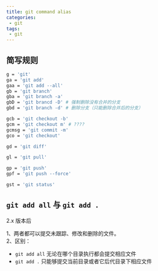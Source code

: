 ```yaml
---
title: git command alias
categories:
 - git
tags:
 - git
---
```


## 简写规则
``` bash
g = 'git'
ga = 'git add'
gaa = 'git add --all'
gb = 'git branch'
gba = 'git branch -a'
gbD = 'git brancd -D' # 强制删除没有合并的分支
gbd = 'git branch -d' # 删除分支（只能删除合并后的分支）

gcb = 'git checkout -b'
gcm = 'git checkout m' # ????
gcmsg = 'git commit -m'
gco = 'git checkout'

gd = 'git diff'

gl = 'git pull'

gp = 'git push'
gpf = 'git push --force'

gst = 'git status'
```

## `git add all` 与 `git add .`
2.x 版本后

1、两者都可以提交未跟踪、修改和删除的文件。  
2、区别：
- `git add all` 无论在哪个目录执行都会提交相应文件
- `git add .` 只能够提交当前目录或者它后代目录下相应文件
